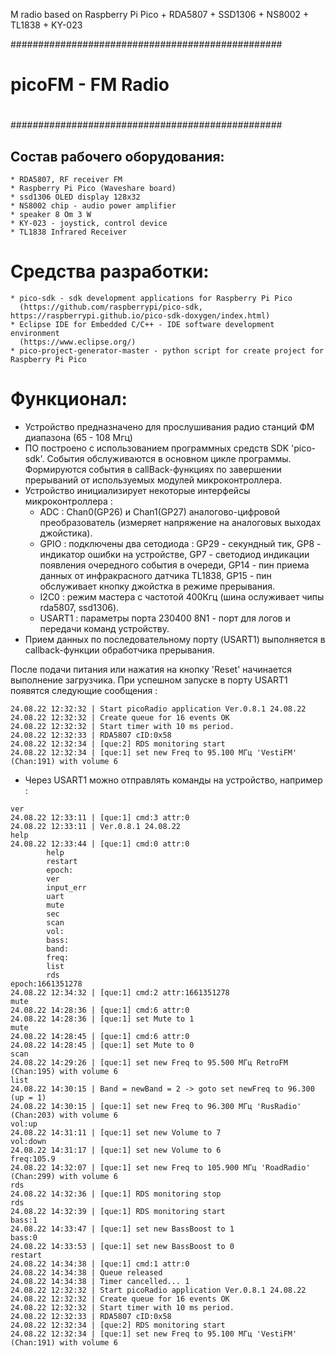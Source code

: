 M radio based on Raspberry Pi Pico + RDA5807 + SSD1306 + NS8002 + TL1838 + KY-023

#################################################
#
#            picoFM - FM Radio
#
#################################################


## Состав рабочего оборудования:

```
* RDA5807, RF receiver FM
* Raspberry Pi Pico (Waveshare board)
* ssd1306 OLED display 128x32
* NS8002 chip - audio power amplifier
* speaker 8 Om 3 W
* KY-023 - joystick, control device
* TL1838 Infrared Receiver
```


# Средства разработки:

```
* pico-sdk - sdk development applications for Raspberry Pi Pico
  (https://github.com/raspberrypi/pico-sdk, https://raspberrypi.github.io/pico-sdk-doxygen/index.html)
* Eclipse IDE for Embedded C/C++ - IDE software development environment
  (https://www.eclipse.org/)
* pico-project-generator-master - python script for create project for Raspberry Pi Pico
```


# Функционал:
* Устройство предназначено для прослушивания радио станций ФМ диапазона (65 - 108 Мгц)
* ПО построено с использованием программных средств SDK 'pico-sdk'.
  События обслуживаются в основном цикле программы. Формируются события в callBack-функциях
  по завершении прерываний от используемых модулей микроконтроллера.
* Устройство инициализирует некоторые интерфейсы микроконтроллера :
  - ADC : Chan0(GP26) и Chan1(GP27) аналогово-цифровой преобразователь (измеряет напряжение на аналоговых выходах джойстика).
  - GPIO : подключены два сетодиода : GP29 - секундный тик, GP8 - индикатор ошибки на устройстве,
           GP7 - светодиод индикации появления очередного события в очереди, GP14 - пин приема данных от
           инфракрасного датчика TL1838, GP15 - пин обслуживает кнопку джойстка в режиме прерывания.
  - I2C0 : режим мастера с частотой 400Кгц (шина ослуживает чипы rda5807, ssd1306).
  - USART1 : параметры порта 230400 8N1 - порт для логов и передачи команд устройству.
* Прием данных по последовательному порту (USART1) выполняется в callback-функции обработчика прерывания.

После подачи питания или нажатия на кнопку 'Reset' начинается выполнение загрузчика.
При успешном запуске в порту USART1 появятся следующие сообщения :


```
24.08.22 12:32:32 | Start picoRadio application Ver.0.8.1 24.08.22
24.08.22 12:32:32 | Create queue for 16 events OK
24.08.22 12:32:32 | Start timer with 10 ms period.
24.08.22 12:32:33 | RDA5807 cID:0x58
24.08.22 12:32:34 | [que:2] RDS monitoring start
24.08.22 12:32:34 | [que:1] set new Freq to 95.100 МГц 'VestiFM' (Chan:191) with volume 6
```

* Через USART1 можно отправлять команды на устройство, например :

```
ver
24.08.22 12:33:11 | [que:1] cmd:3 attr:0
24.08.22 12:33:11 | Ver.0.8.1 24.08.22
help
24.08.22 12:33:44 | [que:1] cmd:0 attr:0
        help
        restart
        epoch:
        ver
        input_err
        uart
        mute
        sec
        scan
        vol:
        bass:
        band:
        freq:
        list
        rds
epoch:1661351278
24.08.22 12:34:32 | [que:1] cmd:2 attr:1661351278
mute
24.08.22 14:28:36 | [que:1] cmd:6 attr:0
24.08.22 14:28:36 | [que:1] set Mute to 1
mute
24.08.22 14:28:45 | [que:1] cmd:6 attr:0
24.08.22 14:28:45 | [que:1] set Mute to 0
scan
24.08.22 14:29:26 | [que:1] set new Freq to 95.500 МГц RetroFM (Chan:195) with volume 6
list
24.08.22 14:30:15 | Band = newBand = 2 -> goto set newFreq to 96.300 (up = 1)
24.08.22 14:30:15 | [que:1] set new Freq to 96.300 МГц 'RusRadio' (Chan:203) with volume 6
vol:up
24.08.22 14:31:11 | [que:1] set new Volume to 7
vol:down
24.08.22 14:31:17 | [que:1] set new Volume to 6
freq:105.9
24.08.22 14:32:07 | [que:1] set new Freq to 105.900 МГц 'RoadRadio' (Chan:299) with volume 6
rds
24.08.22 14:32:36 | [que:1] RDS monitoring stop
rds
24.08.22 14:32:39 | [que:1] RDS monitoring start
bass:1
24.08.22 14:33:47 | [que:1] set new BassBoost to 1
bass:0
24.08.22 14:33:53 | [que:1] set new BassBoost to 0
restart
24.08.22 14:34:38 | [que:1] cmd:1 attr:0
24.08.22 14:34:38 | Queue released
24.08.22 14:34:38 | Timer cancelled... 1
24.08.22 12:32:32 | Start picoRadio application Ver.0.8.1 24.08.22
24.08.22 12:32:32 | Create queue for 16 events OK
24.08.22 12:32:32 | Start timer with 10 ms period.
24.08.22 12:32:33 | RDA5807 cID:0x58
24.08.22 12:32:34 | [que:2] RDS monitoring start
24.08.22 12:32:34 | [que:1] set new Freq to 95.100 МГц 'VestiFM' (Chan:191) with volume 6
```

